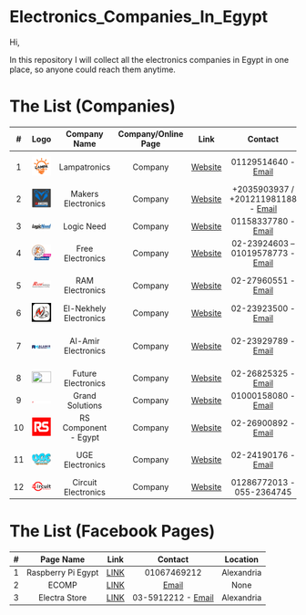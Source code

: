 # Electronics_Companies_In_Egypt

Hi,

In this repository I will collect all the electronics companies in Egypt in one place, so anyone could reach them anytime.

# The List (Companies)

| # | Logo | Company Name  |  Company/Online Page  | Link | Contact | Location |
| :---:  | :---: | :---: | :---: | :---: | :---: | :---: |
| 1 | <img width="100%" height="100%" src="./Images/LampaTronics.png"> | Lampatronics | Company | [Website](https://lampatronics.com/) | 01129514640 - [Email](mailto:info@lampatronics.com) | Dakahlia Governorate, Egypt |
| 2 | <img width="100%" height="100%" src="./Images/MakersElectronics.png"> | Makers Electronics | Company | [Website](https://makerselectronics.com/) | +2035903937 / +201211981188 - [Email](mailto:info@makerselectronics.com) | Elibrahymia, Alexandria |
| 3 | <img width="100%" height="100%" src="./Images/LogicNeed.jfif"> | Logic Need | Company | [Website](http://store.logicneed.com/) | 01158337780 - [Email](mailto:Sales@LogicNeed.com) | Mansoura, Dakahliya |
| 4 | <img width="100%" height="100%" src="./Images/FreeElectronics.png"> | Free Electronics | Company | [Website](https://free-electronic.com/) | 02-23924603 – 01019578773 - [Email](mailto:info@free-electronic.com) | Bab El-Louq Cairo |
| 5 | <img width="100%" height="100%" src="./Images/RAM_Logo_Png1.png"> | RAM Electronics | Company | [Website](https://ram-e-shop.com/) | 02-27960551 - [Email](mailto:sales@ram-electronics.com) | Bab El Louk, El Tahrer, Cairo |
| 6 | <img width="100%" height="100%" src="./Images/nekhely_logo3.png"> | El-Nekhely Electronics | Company | [Website](https://www.elnekhely.com:8443/ords/f?p=400:1:7864310496302) | 02-23923500 - [Email](mailto:info@nekhely.com) | Bab El-Louk, Cairo |
| 7 | <img width="100%" height="100%" src="./Images/AlAmirElectronics.png"> | Al-Amir Electronics | Company | [Website](https://alamirstore.com/) | 02-23929789 - [Email](mailto:sales.online@alamirstore.com) | Mazloum Basha, st, Abdeen, Cairo |
| 8 | <img width="100%" height="100%" src="./Images/FutureElectronics.avif"> | Future Electronics | Company | [Website](https://store.fut-electronics.com/) | 02-26825325 - [Email](mailto:contactus@fut-electronics.com) | Abassia, Cairo |
| 9 | <img width="100%" height="100%" src="./Images/GrandSolutions.png"> | Grand Solutions | Company | [Website](https://www.gs.com.eg/) | 01000158080 - [Email](mailto:support@gs.com.eg) | Heliopolis, Cairo |
| 10 | <img width="100%" height="100%" src="./Images/RSComponents.png"> | RS Component - Egypt | Company | [Website](https://eg.rsdelivers.com/) | 02-26900892 - [Email](sales@arab-engineering.com) | Heliopolis, Cairo |
| 11 | <img width="100%" height="100%" src="./Images/uge-one-211x127.webp"> | UGE Electronics | Company | [Website](https://uge-one.com/) | 02-24190176 - [Email](mailto:sales@uge-one.com) | Shobra and Heliopolis, Cairo |
| 12 | <img width="100%" height="100%" src="./Images/CircuitElectronics.png"> | Circuit Electronics | Company | [Website](https://circuit-electronics.com/) | 01286772013 - 055-2364745 | Sharqia, Zagazig |

# The List (Facebook Pages)
| # | Page Name  | Link | Contact | Location |
| :---:  | :---: | :---: | :---: | :---: |
| 1 | Raspberry Pi Egypt | [LINK](https://www.facebook.com/rpegypt20) | 01067469212 | Alexandria |
| 2 | ECOMP | [LINK](https://www.facebook.com/ElectronComponent) | [Email](mailto:ecompco19@gmail.com) | None |
| 3 | Electra Store | [LINK](https://www.facebook.com/electra.electronics/) | 03-5912212 - [Email](mailto:info@electra-group.com) | Alexandria |
